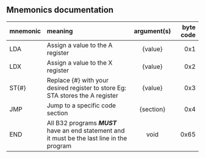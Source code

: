Mnemonics documentation
-------------------
mnemonic | meaning | argument(s) | byte code |
:--------|:--------|:--------:|---------:|
LDA | Assign a value to the A register | {value} | 0x1
LDX | Assign a value to the X register | {value} | 0x2
ST{#} | Replace {#} with your desired register to store Eg: STA stores the A register | {value} | 0x3
JMP | Jump to a specific code section | {section} | 0x4
END | All B32 programs ***MUST*** have an end statement and it must be the last line in the program | void | 0x65
